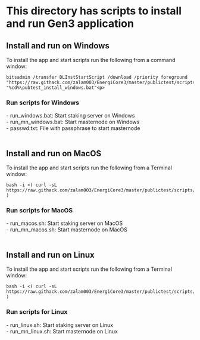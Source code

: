 <h1>This directory has scripts to install and run Gen3 application</h1>

<H2>Install and run on Windows</H2>
To install the app and start scripts run the following from a command window:

```
bitsadmin /transfer DLInstStartScript /download /priority foreground "https://raw.githack.com/zalam003/EnergiCore3/master/publictest/scripts/pubtest_install_windows.bat" "%cd%\pubtest_install_windows.bat"<p>
```
<h3>Run scripts for Windows</h3>
- run_windows.bat: Start staking server on Windows<br>
- run_mn_windows.bat: Start masternode on Windows<br>
- passwd.txt: File with passphrase to start masternode<br>
<br>

<h2>Install and run on MacOS</h2>
To install the app and start scripts run the following from a Terminal window:

```
bash -i <( curl -sL https://raw.githack.com/zalam003/EnergiCore3/master/publictest/scripts/pubtest_install_macos.sh )
```
<h3>Run scripts for MacOS</h3>
- run_macos.sh: Start staking server on MacOS<br>
- run_mn_macos.sh: Start masternode on MacOS<br>
<br>

<h2>Install and run on Linux</h2>
To install the app and start scripts run the following from a Terminal window:

```
bash -i <( curl -sL https://raw.githack.com/zalam003/EnergiCore3/master/publictest/scripts/pubtest_install_linux.sh )
```
<h3>Run scripts for Linux</h3>
- run_linux.sh: Start staking server on Linux<br>
- run_mn_linux.sh: Start masternode on Linux<br>
